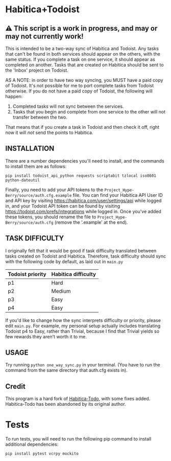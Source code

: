 # Habitica+Todoist

## __:warning: This script is a work in progress, and may or may not currently work!__

This is intended to be a two-way sync of Habitica and Todoist. Any tasks that can't be found in both services should appear on the others, with the same status. If you complete a task on one service, it should appear as completed on another. Tasks that are created on Habitica should be sent to the 'Inbox' project on Todoist.

AS A NOTE: in order to have two way syncing, you MUST have a paid copy of Todoist. It's not possible for me to port complete tasks from Todoist otherwise. If you do not have a paid copy of Todoist, the following will happen:

1. Completed tasks will not sync between the services.
2. Tasks that you begin and complete from one service to the other will not transfer between the two.

That means that if you create a task in Todoist and then check it off, right now it will _not_ send the points to Habitica.

## INSTALLATION

There are a number dependencies you'll need to install, and the commands to install them are as follows:
```
pip install todoist_api_python requests scriptabit tzlocal iso8601 python-dateutil
```
Finally, you need to add your API tokens to the `Project_Hype-Berry/source/auth.cfg.example` file. You can find your Habitica API User ID and API key by visiting https://habitica.com/user/settings/api while logged in, and your Todoist API token can be found by visiting https://todoist.com/prefs/integrations while logged in. Once you've added these tokens, you should rename the file to `Project_Hype-Berry/source/auth.cfg` (remove the '.example' at the end).

## TASK DIFFICULTY

I originally felt that it would be good if task difficulty translated between tasks created on Todoist and Habitica. Therefore, task difficulty should sync with the following code by default, as laid out in `main.py`

Todoist priority | Habitica difficulty
---------------- | -------------------
p1 | Hard
p2 | Medium
p3 | Easy
p4 | Easy

If you'd like to change how the sync interprets difficulty or priority, please edit `main.py`. For example, my personal setup actually includes translating Todoist p4 to Easy, rather than Trivial, because I find that Trivial yields so few rewards they aren't worth it to me.

## USAGE

Try running `python one_way_sync.py` in your terminal. (You have to run the command from the same directory that auth.cfg exists in).

## Credit

This program is a hard fork of [Habitica-Todo](https://github.com/eringiglio/Habitica-todo), with some fixes added. Habitica-Todo has been abandoned by its original author.

# Tests

To run tests, you will need to run the following pip command to install additional dependencies:
```
pip install pytest vcrpy mockito
```
